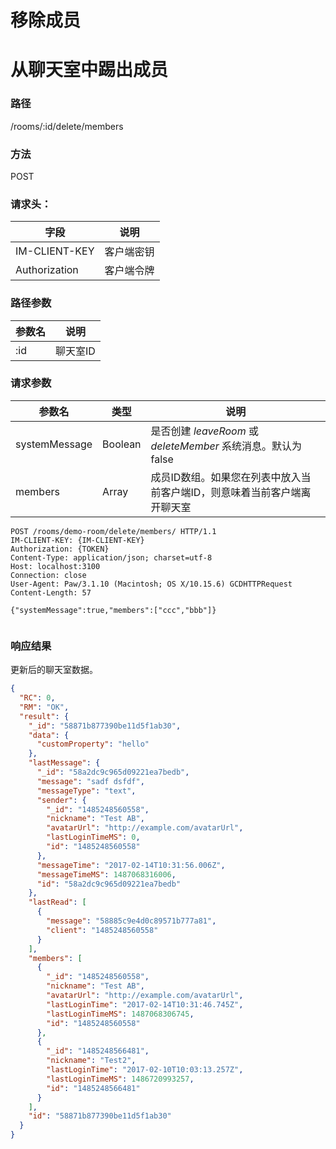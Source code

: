 # 移除成员

# 从聊天室中踢出成员

### 路径

/rooms/:id/delete/members

### 方法

POST

### 请求头：

| 字段         | 说明  |
| ------------- | ------------ |
| IM-CLIENT-KEY | 客户端密钥   |
| Authorization | 客户端令牌 |

### 路径参数

| 参数名 | 说明 |
| ---- | ----------- |
| :id  | 聊天室ID     |

### 请求参数

| 参数名          | 类型    | 说明                                                  |
| ------------- | ------- | ------------------------------------------------------------ |
| systemMessage | Boolean | 是否创建 _leaveRoom_ 或 _deleteMember_ 系统消息。默认为 false |
| members       | Array   | 成员ID数组。如果您在列表中放入当前客户端ID，则意味着当前客户端离开聊天室 |

```
POST /rooms/demo-room/delete/members/ HTTP/1.1
IM-CLIENT-KEY: {IM-CLIENT-KEY}
Authorization: {TOKEN}
Content-Type: application/json; charset=utf-8
Host: localhost:3100
Connection: close
User-Agent: Paw/3.1.10 (Macintosh; OS X/10.15.6) GCDHTTPRequest
Content-Length: 57

{"systemMessage":true,"members":["ccc","bbb"]}


```

### 响应结果

更新后的聊天室数据。

```json
{
  "RC": 0,
  "RM": "OK",
  "result": {
    "_id": "58871b877390be11d5f1ab30",
    "data": {
      "customProperty": "hello"
    },
    "lastMessage": {
      "_id": "58a2dc9c965d09221ea7bedb",
      "message": "sadf dsfdf",
      "messageType": "text",
      "sender": {
        "_id": "1485248560558",
        "nickname": "Test AB",
        "avatarUrl": "http://example.com/avatarUrl",
        "lastLoginTimeMS": 0,
        "id": "1485248560558"
      },
      "messageTime": "2017-02-14T10:31:56.006Z",
      "messageTimeMS": 1487068316006,
      "id": "58a2dc9c965d09221ea7bedb"
    },
    "lastRead": [
      {
        "message": "58885c9e4d0c89571b777a81",
        "client": "1485248560558"
      }
    ],
    "members": [
      {
        "_id": "1485248560558",
        "nickname": "Test AB",
        "avatarUrl": "http://example.com/avatarUrl",
        "lastLoginTime": "2017-02-14T10:31:46.745Z",
        "lastLoginTimeMS": 1487068306745,
        "id": "1485248560558"
      },
      {
        "_id": "1485248566481",
        "nickname": "Test2",
        "lastLoginTime": "2017-02-10T10:03:13.257Z",
        "lastLoginTimeMS": 1486720993257,
        "id": "1485248566481"
      }
    ],
    "id": "58871b877390be11d5f1ab30"
  }
}
```